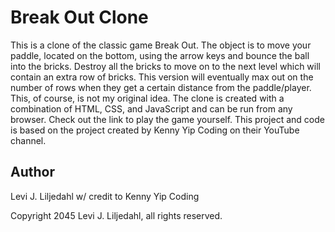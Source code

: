# Break Out Clone

This is a clone of the classic game Break Out. The object is to move your paddle, located on the bottom, using the arrow keys and bounce the ball into the bricks. Destroy all the bricks to move on to the next level which will contain an extra row of bricks. This version will eventually max out on the number  of rows when they get a certain distance from the paddle/player. This, of course, is not my original idea. The clone is created with a combination of HTML, CSS, and JavaScript and can be run from any browser. Check out the link to play the game yourself. This project and code is based on the project created by Kenny Yip Coding on their YouTube channel.

## Author

Levi J. Liljedahl w/ credit to Kenny Yip Coding

Copyright 2045 Levi J. Liljedahl, all rights reserved.